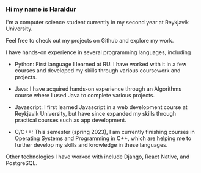 ### Hi my name is Haraldur

I'm a computer science student currently in my second year at Reykjavik University.

Feel free to check out my projects on Github and explore my work.


I have hands-on experience in several programming languages, including
  - Python: 
    First language I learned at RU.
    I have worked with it in a few courses and developed my skills through various coursework and projects.

  - Java: 
    I have acquired hands-on experience through an Algorithms course where I used Java to complete various projects.
   
  - Javascript:
    I first learned Javascript in a web development course at Reykjavik University, but have since expanded my skills through practical courses such as app development.
    
  - C/C++:
    This semester (spring 2023), I am currently finishing courses in Operating Systems and Programming in C++, which are helping me to further develop my skills and knowledge in these languages.
    

Other technologies I have worked with include Django, React Native, and PostgreSQL.
    
